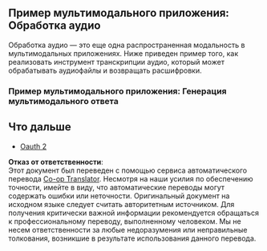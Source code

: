 <!--
CO_OP_TRANSLATOR_METADATA:
{
  "original_hash": "d0c02b421d63eeb6b261b245acc42f23",
  "translation_date": "2025-06-02T20:33:52+00:00",
  "source_file": "05-AdvancedTopics/mcp-multi-modality/README.md",
  "language_code": "ru"
}
-->
## Пример мультимодального приложения: Обработка аудио

Обработка аудио — это еще одна распространенная модальность в мультимодальных приложениях. Ниже приведен пример того, как реализовать инструмент транскрипции аудио, который может обрабатывать аудиофайлы и возвращать расшифровки.

### Пример мультимодального приложения: Генерация мультимодального ответа

## Что дальше

- [Oauth 2](../mcp-oauth2-demo/README.md)

**Отказ от ответственности**:  
Этот документ был переведен с помощью сервиса автоматического перевода [Co-op Translator](https://github.com/Azure/co-op-translator). Несмотря на наши усилия по обеспечению точности, имейте в виду, что автоматические переводы могут содержать ошибки или неточности. Оригинальный документ на исходном языке следует считать авторитетным источником. Для получения критически важной информации рекомендуется обращаться к профессиональному переводу, выполненному человеком. Мы не несем ответственности за любые недоразумения или неправильные толкования, возникшие в результате использования данного перевода.